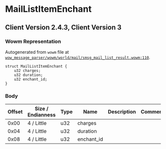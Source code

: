 # MailListItemEnchant

## Client Version 2.4.3, Client Version 3

### Wowm Representation

Autogenerated from `wowm` file at [`wow_message_parser/wowm/world/mail/smsg_mail_list_result.wowm:110`](https://github.com/gtker/wow_messages/tree/main/wow_message_parser/wowm/world/mail/smsg_mail_list_result.wowm#L110).
```rust,ignore
struct MailListItemEnchant {
    u32 charges;
    u32 duration;
    u32 enchant_id;
}
```
### Body

| Offset | Size / Endianness | Type | Name | Description | Comment |
| ------ | ----------------- | ---- | ---- | ----------- | ------- |
| 0x00 | 4 / Little | u32 | charges |  |  |
| 0x04 | 4 / Little | u32 | duration |  |  |
| 0x08 | 4 / Little | u32 | enchant_id |  |  |


